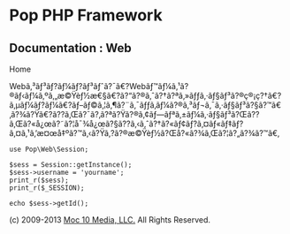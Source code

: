 Pop PHP Framework
=================

Documentation : Web
-------------------

Home

Webã‚³ãƒ³ãƒ?ãƒ¼ãƒ?ãƒ³ãƒˆã?¯ã€?Webãƒ™ãƒ¼ã‚¹ã?®ãƒ‹ãƒ¼ã‚ºã‚„æ©Ÿèƒ½æ€§ã€?ã?“ã?®ã‚ˆã?†ã?ªã‚»ãƒƒã‚·ãƒ§ãƒ³ã?®ç®¡ç?†ã€?ã‚µãƒ¼ãƒ?ãƒ¼ã€?ãƒ–ãƒ©ã‚¦ã‚¶ã?¨ã‚¯ãƒƒã‚­ãƒ¼ã?®ã‚³ãƒ¬ã‚¯ã‚·ãƒ§ãƒ³ã?§ã?™ã€‚ã?¾ã?Ÿã€?ã??ã‚Œã?¯ã?‚ã?ªã?Ÿã?®ã‚¢ãƒ—ãƒªã‚±ãƒ¼ã‚·ãƒ§ãƒ³ã?Œã??ã‚Œã?«å¿œã?˜ã?¦å¯¾å¿œã?§ã??ã‚‹ã‚ˆã?†ã?«ãƒ¢ãƒ?ã‚¤ãƒ«ãƒ‡ãƒ?ã‚¤ã‚¹ã‚’æ¤œå‡ºã?™ã‚‹ã?Ÿã‚?ã?®æ©Ÿèƒ½ã?Œå?«ã?¾ã‚Œã?¦ã?„ã?¾ã?™ã€‚

    use Pop\Web\Session;

    $sess = Session::getInstance();
    $sess->username = 'yourname';
    print_r($sess);
    print_r($_SESSION);

    echo $sess->getId();

\(c) 2009-2013 [Moc 10 Media, LLC.](http://www.moc10media.com) All
Rights Reserved.
